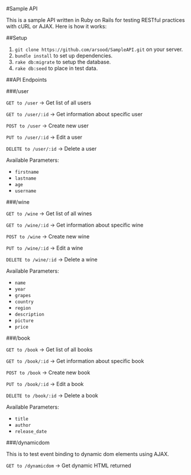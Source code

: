 #Sample API

This is a sample API written in Ruby on Rails for testing RESTful practices with cURL or AJAX. Here is how it works:

##Setup
1. `git clone https://github.com/arsood/SampleAPI.git` on your server.
2. `bundle install` to set up dependencies.
3. `rake db:migrate` to setup the database.
4. `rake db:seed` to place in test data.

##API Endpoints

###/user

`GET to /user` -> Get list of all users

`GET to /user/:id` -> Get information about specific user

`POST to /user` -> Create new user

`PUT to /user/:id` -> Edit a user

`DELETE to /user/:id` -> Delete a user

Available Parameters:
- `firstname`
- `lastname`
- `age`
- `username`

###/wine

`GET to /wine` -> Get list of all wines

`GET to /wine/:id` -> Get information about specific wine

`POST to /wine` -> Create new wine

`PUT to /wine/:id` -> Edit a wine

`DELETE to /wine/:id` -> Delete a wine

Available Parameters:
- `name`
- `year`
- `grapes`
- `country`
- `region`
- `description`
- `picture`
- `price`

###/book

`GET to /book` -> Get list of all books

`GET to /book/:id` -> Get information about specific book

`POST to /book` -> Create new book

`PUT to /book/:id` -> Edit a book

`DELETE to /book/:id` -> Delete a book

Available Parameters:
- `title`
- `author`
- `release_date`

###/dynamicdom

This is to test event binding to dynamic dom elements using AJAX.

`GET to /dynamicdom` -> Get dynamic HTML returned